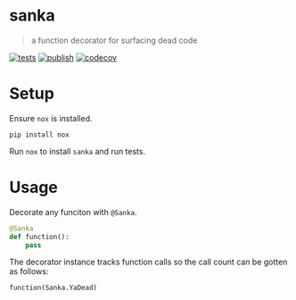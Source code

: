 # sanka
> a function decorator for surfacing dead code

[![tests](https://github.com/withtwoemms/sanka/workflows/tests/badge.svg)](https://github.com/withtwoemms/sanka/actions?query=workflow%3Atests)
[![publish](https://github.com/withtwoemms/sanka/workflows/publish/badge.svg)](https://github.com/withtwoemms/sanka/actions?query=workflow%3Apublish)
[![codecov](https://codecov.io/gh/withtwoemms/sanka/branch/main/graph/badge.svg?token=95KK3WG5QW)](https://codecov.io/gh/withtwoemms/sanka)

# Setup
Ensure `nox` is installed.
```
pip install nox
```
Run `nox` to install `sanka` and run tests.

# Usage
Decorate any funciton with `@Sanka`.
```python
@Sanka
def function():
    pass
```
The decorator instance tracks function calls so the call count can be gotten as follows:
```
function(Sanka.YaDead)
```
